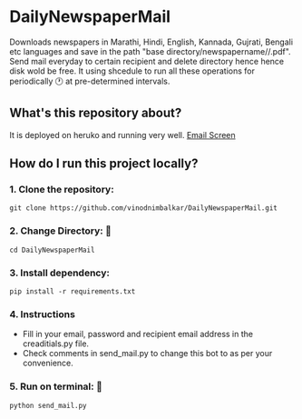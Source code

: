 # DailyNewspaperMail
Downloads newspapers in Marathi, Hindi, English, Kannada, Gujrati, Bengali etc languages and save in the path "base directory/newspapername//.pdf". Send mail everyday to certain recipient and delete directory hence hence disk wold be free. It using shcedule to run all these operations for periodically :clock1: at pre-determined intervals.

## What's this repository about?

It is deployed on heruko and running very well.
[Email Screen](https://github.com/vinodnimbalkar/DailyNewspaperMail/blob/master/img/mailscreen.png)

## How do I run this project locally?

### 1. Clone the repository:

    git clone https://github.com/vinodnimbalkar/DailyNewspaperMail.git
    
### 2. Change Directory:  :open_file_folder:
    cd DailyNewspaperMail

### 3. Install dependency:

    pip install -r requirements.txt
   
### 4. Instructions
   * Fill in your email, password and recipient email address in the creaditials.py file.
   * Check comments in send_mail.py to change this bot to as per your convenience.

### 5. Run on terminal: :running:

    python send_mail.py
